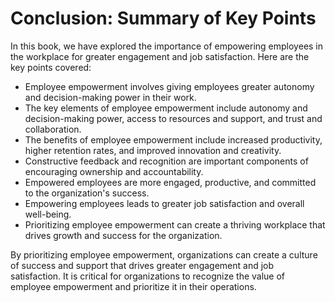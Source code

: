 Conclusion: Summary of Key Points
=================================

In this book, we have explored the importance of empowering employees in the workplace for greater engagement and job satisfaction. Here are the key points covered:

* Employee empowerment involves giving employees greater autonomy and decision-making power in their work.
* The key elements of employee empowerment include autonomy and decision-making power, access to resources and support, and trust and collaboration.
* The benefits of employee empowerment include increased productivity, higher retention rates, and improved innovation and creativity.
* Constructive feedback and recognition are important components of encouraging ownership and accountability.
* Empowered employees are more engaged, productive, and committed to the organization's success.
* Empowering employees leads to greater job satisfaction and overall well-being.
* Prioritizing employee empowerment can create a thriving workplace that drives growth and success for the organization.

By prioritizing employee empowerment, organizations can create a culture of success and support that drives greater engagement and job satisfaction. It is critical for organizations to recognize the value of employee empowerment and prioritize it in their operations.
